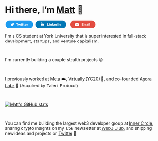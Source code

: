 <!-- <p><img src="/assets/MattEspozReadMe.png" alt="Matthew Espinoza">
<p align="center"> -->

# Hi there, I’m [Matt](https://matthewespinoza.com/) 👋

<a href="https://twitter.com/mattespoz" title="Twitter"><img src="/assets/TwitterSM.svg"  height="25" aria-hidden="true"></a> <a href="https://www.linkedin.com/in/mattespoz/" title="LinkedIn"><img src="/assets/LinkedInSM.svg" height="25" aria-hidden="true" style="margin-right: 5px;"></a> <a href="mailto: matt@matthewespinoza.com" title="Email"><img src="/assets/GmailSM.svg" height="25" aria-hidden="true"></a>

I'm a CS student at York University that is super interested in full-stack development, startups, and venture capitalism. 

<br /> 
 
I'm currently building a couple stealth projects 😉
  
<br />
  
I previously worked at [Meta](https://meta.com/) ☁️, [Virtually (YC20)](https://www.tryvirtually.com/) 💎, and co-founded [Agora Labs](https://www.agoralabs.xyz/) 🧩 (Acquired by Talent Protocol) 

  <br />

[![Matt's GitHub stats](https://github-readme-stats.vercel.app/api?username=mattespoz&show_icons=true&theme=algolia&hide=stars,issues&bg_color=30,004AAD,3FB2F9&title_color=fff&text_color=fff)](https://github.com/mattespoz/github-readme-stats)

<br />

You can find me building the largest web3 developer group at [Inner Circle](https://twitter.com/innercircletech), sharing crypto insights on my 1.5K newsletter at [Web3 Club](https://email.matthewespinoza.com/), and shipping new ideas and projects on [Twitter](https://twitter.com/mattespoz) 💫
